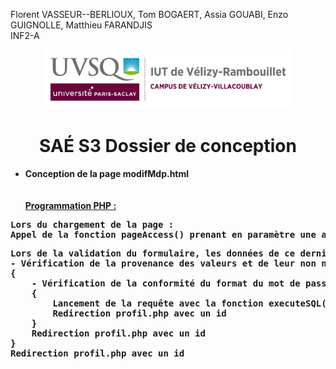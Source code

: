 Florent VASSEUR--BERLIOUX, Tom BOGAERT, Assia GOUABI, Enzo GUIGNOLLE, Matthieu FARANDJIS<br>
INF2-A

<div align="center">
<img height="95" width="400" src="/docs/img/IUT_Velizy_Villacoublay_logo_2020_ecran.png" title="logo uvsq vélizy"/>

# SAÉ S3  Dossier de conception
</div>

- <b>Conception de la page modifMdp.html<br>
<br><br>
<u>Programmation PHP :</u>
<pre>
Lors du chargement de la page :
Appel de la fonction pageAccess() prenant en paramètre une arraylist des rôles ayant accés à cette page (tous sauf visiteur).
</pre>
<pre>
Lors de la validation du formulaire, les données de ce dernier sont envoyés vers la page d'action action_modifMDP.php :
- Vérification de la provenance des valeurs et de leur non nullité
{
    - Vérification de la conformité du format du mot de passe avec la fonction valideMDP()
    {
        Lancement de la requête avec la fonction executeSQL()
        Redirection profil.php avec un id
    }
    Redirection profil.php avec un id
}
Redirection profil.php avec un id
</pre>
